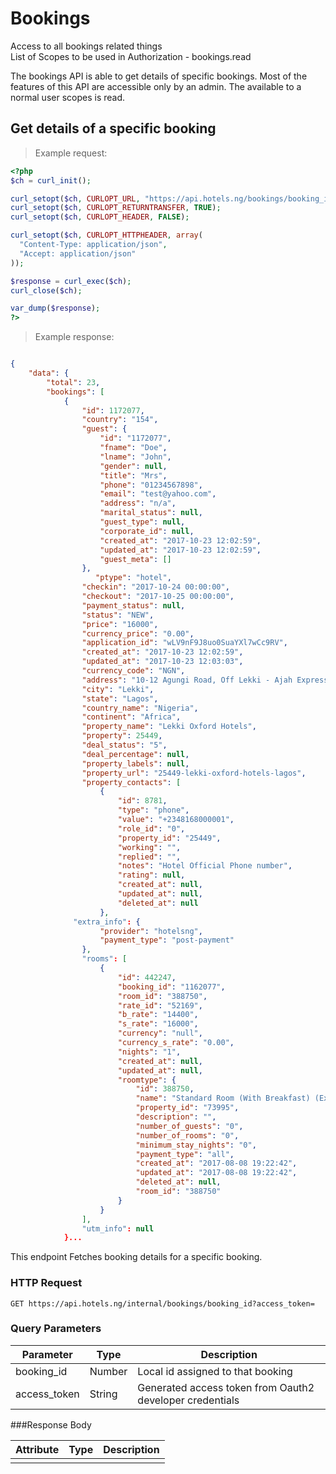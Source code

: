 # Bookings
Access to all bookings related things<br>
List of Scopes to be used in Authorization - bookings.read


The bookings API is able to get details of specific bookings. Most of the features of this API are accessible only by an admin. The available to a normal user scopes is read.
## Get details of a specific booking

>Example request:

```php
<?php
$ch = curl_init();

curl_setopt($ch, CURLOPT_URL, "https://api.hotels.ng/bookings/booking_id?access_token");
curl_setopt($ch, CURLOPT_RETURNTRANSFER, TRUE);
curl_setopt($ch, CURLOPT_HEADER, FALSE);

curl_setopt($ch, CURLOPT_HTTPHEADER, array(
  "Content-Type: application/json",
  "Accept: application/json"
));

$response = curl_exec($ch);
curl_close($ch);

var_dump($response);
?>
```
 >Example response:

```json

{
    "data": {
        "total": 23,
        "bookings": [
            {
                "id": 1172077,
                "country": "154",
                "guest": {
                    "id": "1172077",
                    "fname": "Doe",
                    "lname": "John",
                    "gender": null,
                    "title": "Mrs",
                    "phone": "01234567898",
                    "email": "test@yahoo.com",
                    "address": "n/a",
                    "marital_status": null,
                    "guest_type": null,
                    "corporate_id": null,
                    "created_at": "2017-10-23 12:02:59",
                    "updated_at": "2017-10-23 12:02:59",
                    "guest_meta": []
                },
                   "ptype": "hotel",
                "checkin": "2017-10-24 00:00:00",
                "checkout": "2017-10-25 00:00:00",
                "payment_status": null,
                "status": "NEW",
                "price": "16000",
                "currency_price": "0.00",
                "application_id": "wLV9nF9J8uo0SuaYXl7wCc9RV",
                "created_at": "2017-10-23 12:02:59",
                "updated_at": "2017-10-23 12:03:03",
                "currency_code": "NGN",
                "address": "10-12 Agungi Road, Off Lekki - Ajah Expressway, Before Chevron Roundabout",
                "city": "Lekki",
                "state": "Lagos",
                "country_name": "Nigeria",
                "continent": "Africa",
                "property_name": "Lekki Oxford Hotels",
                "property": 25449,
                "deal_status": "5",
                "deal_percentage": null,
                "property_labels": null,
                "property_url": "25449-lekki-oxford-hotels-lagos",
                "property_contacts": [
                    {
                        "id": 8781,
                        "type": "phone",
                        "value": "+2348168000001",
                        "role_id": "0",
                        "property_id": "25449",
                        "working": "",
                        "replied": "",
                        "notes": "Hotel Official Phone number",
                        "rating": null,
                        "created_at": null,
                        "updated_at": null,
                        "deleted_at": null
                    },
              "extra_info": {
                    "provider": "hotelsng",
                    "payment_type": "post-payment"
                },
                "rooms": [
                    {
                        "id": 442247,
                        "booking_id": "1162077",
                        "room_id": "388750",
                        "rate_id": "52169",
                        "b_rate": "14400",
                        "s_rate": "16000",
                        "currency": "null",
                        "currency_s_rate": "0.00",
                        "nights": "1",
                        "created_at": null,
                        "updated_at": null,
                        "roomtype": {
                            "id": 388750,
                            "name": "Standard Room (With Breakfast) (Exclusive Deal Based on Availability)",
                            "property_id": "73995",
                            "description": "",
                            "number_of_guests": "0",
                            "number_of_rooms": "0",
                            "minimum_stay_nights": "0",
                            "payment_type": "all",
                            "created_at": "2017-08-08 19:22:42",
                            "updated_at": "2017-08-08 19:22:42",
                            "deleted_at": null,
                            "room_id": "388750"
                        }
                    }
                ],
                "utm_info": null
            }...

```
This endpoint Fetches booking details for a specific booking.

### HTTP Request

  
  `GET https://api.hotels.ng/internal/bookings/booking_id?access_token=`

### Query Parameters

Parameter | Type | Description
--------- | ------- | -----------
booking_id | Number | Local id assigned to that booking
access_token | String | Generated access token from Oauth2 developer credentials


###Response Body

Attribute | Type | Description
--------- | ------- | -----------
| | 

